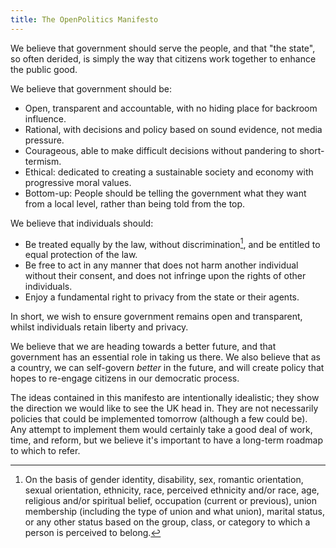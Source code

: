 ```yaml
---
title: The OpenPolitics Manifesto
---
```


We believe that government should serve the people, and that "the state", so often derided, is simply the way that citizens work together to enhance the public good.

We believe that government should be:

* Open, transparent and accountable, with no hiding place for backroom influence.
* Rational, with decisions and policy based on sound evidence, not media pressure.
* Courageous, able to make difficult decisions without pandering to short-termism.
* Ethical: dedicated to creating a sustainable society and economy with progressive moral values.
* Bottom-up: People should be telling the government what they want from a local level, rather than being told from the top. 

We believe that individuals should:

* Be treated equally by the law, without discrimination[^discrimination], and be entitled to equal protection of the law.
* Be free to act in any manner that does not harm another individual without their consent, and does not infringe upon the rights of other individuals.
* Enjoy a fundamental right to privacy from the state or their agents.

[^discrimination]: On the basis of gender identity, disability, sex, romantic orientation, sexual orientation, ethnicity, race, perceived ethnicity and/or race, age, religious and/or spiritual belief, occupation (current or previous), union membership (including the type of union and what union), marital status, or any other status based on the group, class, or category to which a person is perceived to belong.

In short, we wish to ensure government remains open and transparent, whilst individuals retain liberty and privacy.

We believe that we are heading towards a better future, and that government has an essential role in taking us there. We also believe that as a country, we can self-govern *better* in the future, and will create policy that hopes to re-engage citizens in our democratic process.

The ideas contained in this manifesto are intentionally idealistic; they show the direction we would like to see the UK head in. They are not necessarily policies that could be implemented tomorrow (although a few could be). Any attempt to implement them would certainly take a good deal of work, time, and reform, but we believe it's important to have a long-term roadmap to which to refer.
